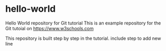 # hello-world
Hello World repository for Git tutorial
This is an example repository for the Git tutoial on https://www.w3schools.com

This repository is built step by step in the tutorial.
include step to add new line
